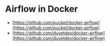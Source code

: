 # Airflow in Docker

* [https://github.com/puckel/docker-airflow](https://github.com/puckel/docker-airflow)
* [https://github.com/duyetdev/docker-airflow](https://github.com/duyetdev/docker-airflow)



